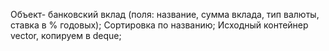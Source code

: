 Объект- банковский вклад (поля: название, сумма вклада, тип валюты, ставка в % годовых); Сортировка по названию; Исходный контейнер vector, копируем в deque;
